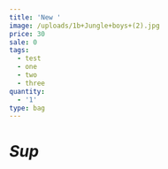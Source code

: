 ```yaml
---
title: 'New '
image: /uploads/1b+Jungle+boys+(2).jpg
price: 30
sale: 0
tags:
  - test
  - one
  - two
  - three
quantity:
  - '1'
type: bag
---
```

# *Sup*
